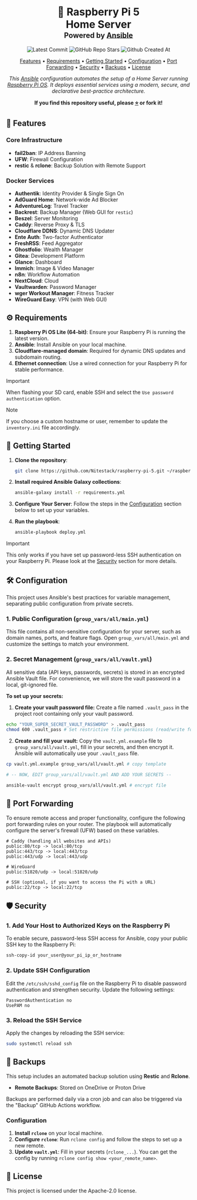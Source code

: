 <div align="center">
<h1>
  🍓 Raspberry Pi 5
  <br/>
  Home Server
  <br/>
  <sup>
    <sub>Powered by <a href="https://ansible.com/" target="_blank">Ansible</a></sub>
  </sup>
</h1>

![Latest Commit](https://img.shields.io/github/last-commit/Nitestack/raspberry-pi-5?style=for-the-badge)
![GitHub Repo Stars](https://img.shields.io/github/stars/Nitestack/raspberry-pi-5?style=for-the-badge)
![Github Created At](https://img.shields.io/github/created-at/Nitestack/raspberry-pi-5?style=for-the-badge)

[Features](#-features) • [Requirements](#️-requirements) • [Getting Started](#-getting-started) • [Configuration](#%EF%B8%8F-configuration) • [Port Forwarding](#-port-forwarding) • [Security](#%EF%B8%8F-security) • [Backups](#-backups) • [License](#-license)

_This [Ansible](https://ansible.com) configuration automates the setup of a Home Server running [Raspberry Pi OS](https://raspberrypi.com/software). It deploys essential services using a modern, secure, and declarative best-practice architecture._

<p>
  <strong>If you find this repository useful, please <a href="#" title="star">⭐️</a> or fork it!</strong>
</p>
</div>

## 🚀 Features

### Core Infrastructure

- **fail2ban**: IP Address Banning
- **UFW**: Firewall Configuration
- **restic** & **rclone**: Backup Solution with Remote Support

### Docker Services

- **Authentik**: Identity Provider & Single Sign On
- **AdGuard Home**: Network-wide Ad Blocker
- **AdventureLog**: Travel Tracker
- **Backrest**: Backup Manager (Web GUI for `restic`)
- **Beszel**: Server Monitoring
- **Caddy**: Reverse Proxy & TLS
- **Cloudflare DDNS**: Dynamic DNS Updater
- **Ente Auth**: Two-factor Authenticator
- **FreshRSS**: Feed Aggregator
- **Ghostfolio**: Wealth Manager
- **Gitea**: Development Platform
- **Glance**: Dashboard
- **Immich**: Image & Video Manager
- **n8n**: Workflow Automation
- **NextCloud**: Cloud
- **Vaultwarden**: Password Manager
- **wger Workout Manager**: Fitness Tracker
- **WireGuard Easy**: VPN (with Web GUI)

## ⚙️ Requirements

1. **Raspberry Pi OS Lite (64-bit)**: Ensure your Raspberry Pi is running the latest version.
2. **Ansible**: Install Ansible on your local machine.
3. **Cloudflare-managed domain**: Required for dynamic DNS updates and subdomain routing.
4. **Ethernet connection**: Use a wired connection for your Raspberry Pi for stable performance.

> [!Important]
> When flashing your SD card, enable SSH and select the `Use password authentication` option.

> [!Note]
> If you choose a custom hostname or user, remember to update the `inventory.ini` file accordingly.

## 🏁 Getting Started

1. **Clone the repository**:

   ```sh
   git clone https://github.com/Nitestack/raspberry-pi-5.git ~/raspberry-pi-5

2. **Install required Ansible Galaxy collections**:

    ```sh
    ansible-galaxy install -r requirements.yml
    ```

3. **Configure Your Server**: Follow the steps in the [Configuration](#%EF%B8%8F-configuration) section below to set up your variables.

4. **Run the playbook**:

    ```sh
    ansible-playbook deploy.yml
    ```

> [!IMPORTANT]
> This only works if you have set up password-less SSH authentication on your Raspberry Pi. Please look at the [Security](#%EF%B8%8F-security) section for more details.

## 🛠️ Configuration

This project uses Ansible's best practices for variable management, separating public configuration from private secrets.

### 1. Public Configuration (`group_vars/all/main.yml`)

This file contains all non-sensitive configuration for your server, such as domain names, ports, and feature flags. Open `group_vars/all/main.yml` and customize the settings to match your environment.

### 2. Secret Management (`group_vars/all/vault.yml`)

All sensitive data (API keys, passwords, secrets) is stored in an encrypted Ansible Vault file. For convenience, we will store the vault password in a local, git-ignored file.

**To set up your secrets:**

1. **Create your vault password file:** Create a file named `.vault_pass` in the project root containing only your vault password.

```sh
echo "YOUR_SUPER_SECRET_VAULT_PASSWORD" > .vault_pass
chmod 600 .vault_pass # Set restrictive file permissions (read/write for your user only)
```

2. **Create and fill your vault:** Copy the `vault.yml.example` file to `group_vars/all/vault.yml`, fill in your secrets, and then encrypt it. Ansible will automatically use your `.vault_pass` file.

```sh
cp vault.yml.example group_vars/all/vault.yml # copy template

# -- NOW, EDIT group_vars/all/vault.yml AND ADD YOUR SECRETS --

ansible-vault encrypt group_vars/all/vault.yml # encrypt file
```

## 🔌 Port Forwarding

To ensure remote access and proper functionality, configure the following port forwarding rules on your router. The playbook will automatically configure the server's firewall (UFW) based on these variables.

```plaintext
# Caddy (handling all websites and APIs)
public:80/tcp -> local:80/tcp
public:443/tcp -> local:443/tcp
public:443/udp -> local:443/udp

# WireGuard
public:51820/udp -> local:51820/udp

# SSH (optional, if you want to access the Pi with a URL)
public:22/tcp -> local:22/tcp
```

## 🛡️ Security

### 1. Add Your Host to Authorized Keys on the Raspberry Pi

To enable secure, password-less SSH access for Ansible, copy your public SSH key to the Raspberry Pi:

```sh
ssh-copy-id your_user@your_pi_ip_or_hostname
```

### 2. Update SSH Configuration

Edit the `/etc/ssh/sshd_config` file on the Raspberry Pi to disable password authentication and strengthen security. Update the following settings:

```plaintext
PasswordAuthentication no
UsePAM no
```

### 3. Reload the SSH Service

Apply the changes by reloading the SSH service:

```sh
sudo systemctl reload ssh
```

## 💾 Backups

This setup includes an automated backup solution using **Restic** and **Rclone**.

- **Remote Backups**: Stored on OneDrive or Proton Drive

Backups are performed daily via a cron job and can also be triggered via the "Backup" GitHub Actions workflow.

### Configuration

1. **Install `rclone`** on your local machine.
2. **Configure `rclone`**: Run `rclone config` and follow the steps to set up a new remote.
3. **Update `vault.yml`**: Fill in your secrets (`rclone_...`). You can get the config by running `rclone config show <your_remote_name>`.

## 📝 License

This project is licensed under the Apache-2.0 license.
